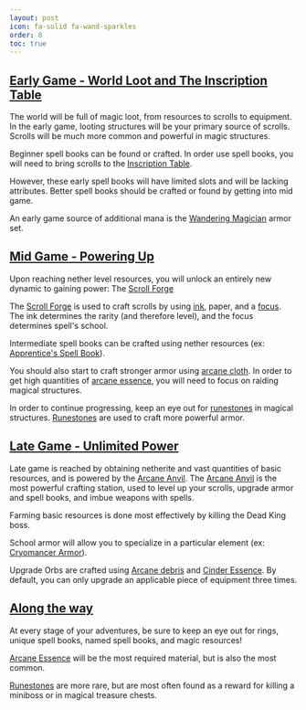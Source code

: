 ```yaml
---
layout: post
icon: fa-solid fa-wand-sparkles
order: 8
toc: true
---
```


## <u>Early Game - World Loot and The Inscription Table</u>
The world will be full of magic loot, from resources to scrolls to equipment. In the early game, looting structures will be your primary source of scrolls. Scrolls will be much more common and powerful in magic structures.

Beginner spell books can be found or crafted. In order use spell books, you will need to bring scrolls to the [Inscription Table](../blocks/#irons_spellbooks:inscription_table).

However, these early spell books will have limited slots and will be lacking attributes. Better spell books should be crafted or found by getting into mid game.

An early game source of additional mana is the [Wandering Magician](../armor/#Wandering%20Magician) armor set.

## <u>Mid Game - Powering Up</u>

Upon reaching nether level resources, you will unlock an entirely new dynamic to gaining power: The [Scroll Forge](../blocks/#irons_spellbooks:scroll_forge)

The [Scroll Forge](../blocks/#irons_spellbooks:scroll_forge) is used to craft scrolls by using [ink](../#ink), paper, and a [focus](../#focuses). The ink determines the rarity (and therefore level), and the focus determines spell's school.

Intermediate spell books can be crafted using nether resources (ex: [Apprentice's Spell Book](../spellbooks/#irons_spellbooks:gold_spell_book)). 

You should also start to craft stronger armor using [arcane cloth](../items/#irons_spellbooks:magic_cloth). In order to get high quantities of [arcane essence](../items/#irons_spellbooks:arcane_essence), you will need to focus on raiding magical structures.

In order to continue progressing, keep an eye out for [runestones](../#runestones) in magical structures. [Runestones](../#runestones) are used to craft more powerful armor.

## <u>Late Game - Unlimited Power</u>
Late game is reached by obtaining netherite and vast quantities of basic resources, and is powered by the [Arcane Anvil](../blocks/#irons_spellbooks:arcane_anvil). The [Arcane Anvil](../blocks/#irons_spellbooks:arcane_anvil) is the most powerful crafting station, used to level up your scrolls, upgrade armor and spell books, and imbue weapons with spells. 

Farming basic resources is done most effectively by killing the Dead King boss.

School armor will allow you to specialize in a particular element (ex: [Cryomancer Armor](../armor/#Cryomancer)).

Upgrade Orbs are crafted using [Arcane debris](../blocks/#irons_spellbooks:arcane_debris) and [Cinder Essence](../items/#irons_spellbooks:cinder_essence). By default, you can only upgrade an applicable piece of equipment three times.
 
## <u>Along the way</u>
At every stage of your adventures, be sure to keep an eye out for rings, unique spell books, named spell books, and magic resources!

[Arcane Essence](../items/#irons_spellbooks:arcane_essence) will be the most required material, but is also the most common.

[Runestones](../#runestones) are more rare, but are most often found as a reward for killing a miniboss or in magical treasure chests.
